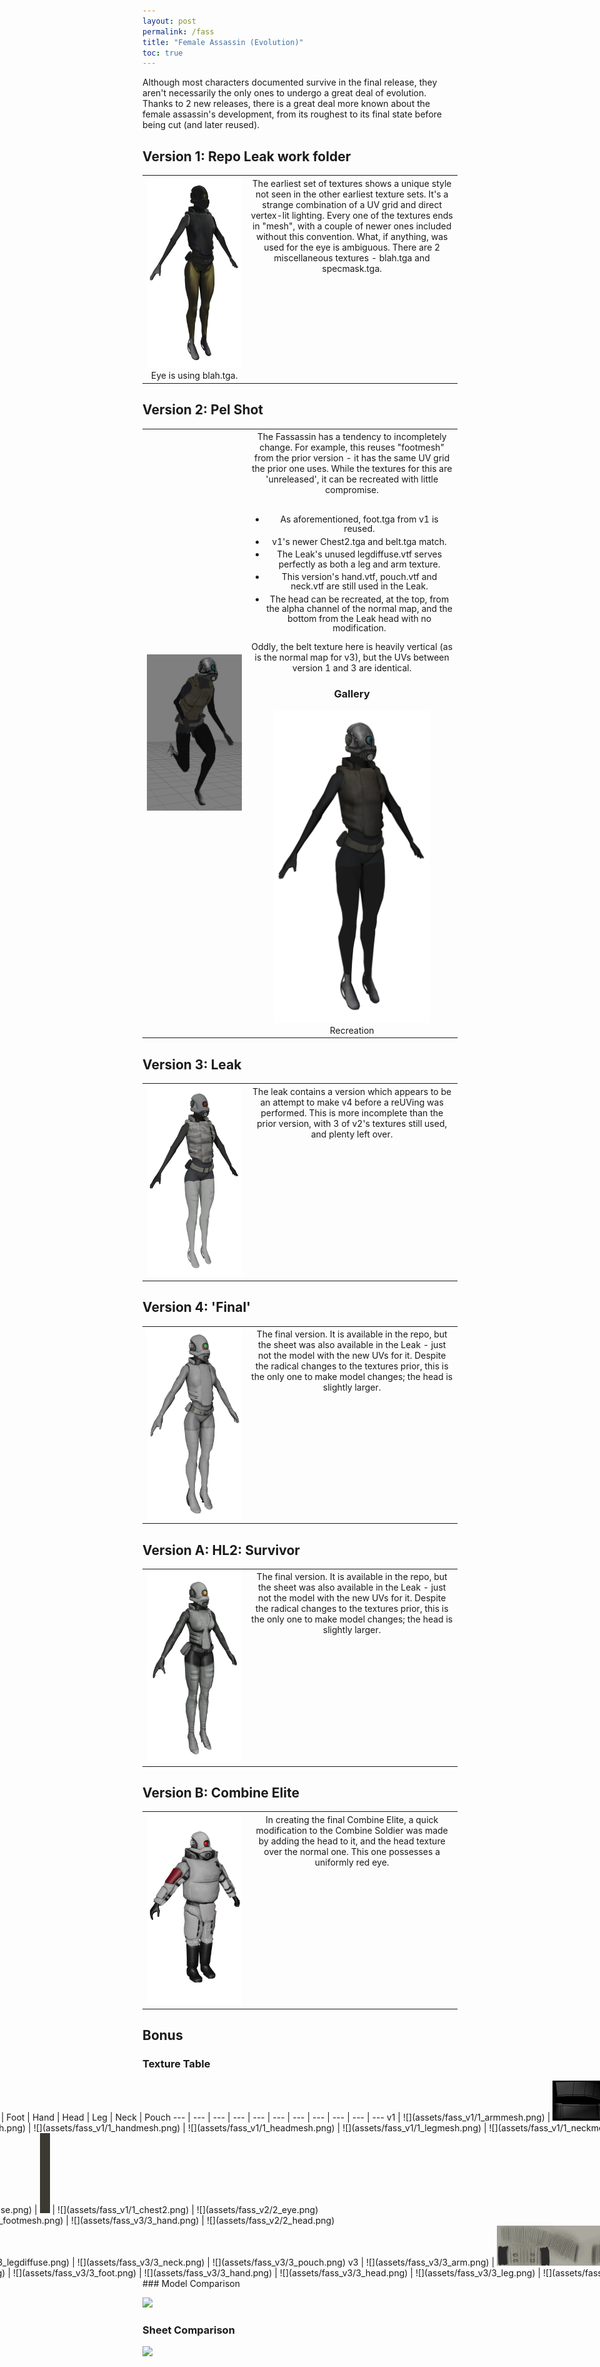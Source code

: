 ```yaml
---
layout: post
permalink: /fass
title: "Female Assassin (Evolution)"
toc: true
---
```

<style>
table li
{
  margin-top:5px;
  line-height:110%;
}
th {
      font-weight: 400;
}
table tr th:first-of-type
{
  width:33%;
}
img
{
  max-height:500px;
}
.textable
{
  margin-left:-400px;
  min-width:1600px;
}
.textable table td
{
  padding:0px;  
}
</style>

Although most characters documented survive in the final release, they aren't necessarily the only ones to undergo a great deal of evolution. Thanks to 2 new releases, there is a great deal more known about the female assassin's development, from its roughest to its final state before being cut (and later reused). 

## Version 1: Repo Leak work folder
<table>  
  <tr>  
    <th>
    <img alt="fass3_v1_anim 1.png"  src="assets/fass3_v1_anim%201.png"><br>Eye is using blah.tga.
    </th>
    <th style="vertical-align:top;">
    The earliest set of textures shows a unique style not seen in the other earliest texture sets. It's a strange combination of a UV grid and direct vertex-lit lighting. Every one of the textures ends in "mesh", with a couple of newer ones included without this convention. What, if anything, was used for the eye is ambiguous. There are 2 miscellaneous textures - blah.tga and specmask.tga. 
    </th>
  </tr>
</table>

## Version 2: Pel Shot
<table>  
  <tr>  
    <th>
    <img  src="assets/pel_assassin.png">
    </th>
    <th> 
    The Fassassin has a tendency to incompletely change. For example, this reuses "footmesh" from the prior version - it has the same UV grid the prior one uses. While the textures for this are 'unreleased', it can be recreated with little compromise.<br><br>
    <ul>  
      <li>As aforementioned, foot.tga from v1 is reused.</li>
      <li>v1's newer Chest2.tga and belt.tga match.</li>
      <li>The Leak's unused legdiffuse.vtf serves perfectly as both a leg and arm texture.</li>
      <li>This version's hand.vtf, pouch.vtf and neck.vtf are still used in the Leak.</li>  
      <li>The head can be recreated, at the top, from the alpha channel of the normal map, and the bottom from the Leak head with no modification.</li>
    </ul>
    Oddly, the belt texture here is heavily vertical (as is the normal map for v3), but the UVs between version 1 and 3 are identical.
    <h3>Gallery</h3>
      <img  src="assets/fass3_v3.png"><br>Recreation
    </th>
  </tr>
</table>

## Version 3: Leak
<table>  
  <tr>  
    <th>
    <img alt="fass3_v4.png"  src="assets/fass3_v4.png">
    </th>
    <th style="vertical-align:top;">
    The leak contains a version which appears to be an attempt to make v4 before a reUVing was performed. This is more incomplete than the prior version, with 3 of v2's textures still used, and plenty left over. 
    </th>
  </tr>
</table>

## Version 4: 'Final'
<table>  
  <tr>  
    <th>
    <img alt="fass3_v5_2.png"  src="assets/fass3_v5_2.png">
    </th>
    <th style="vertical-align:top;">
    The final version. It is available in the repo, but the sheet was also available in the Leak - just not the model with the new UVs for it. Despite the radical changes to the textures prior, this is the only one to make model changes; the head is slightly larger.
    </th>
  </tr>
</table>

## Version A: HL2: Survivor
<table>  
  <tr>  
    <th>
      <img alt="fass3_v5_2.png"  src="assets/fass3_v6_1.png">
    </th>
    <th style="vertical-align:top;">
      The final version. It is available in the repo, but the sheet was also available in the Leak - just not the model with the new UVs for it. Despite the radical changes to the textures prior, this is the only one to make model changes; the head is slightly larger.
    </th>
  </tr>
</table>

## Version B: Combine Elite
<table>  
  <tr>  
    <th>
      <img alt="fass3_v5_2.png"  src="assets/fass_vb.png">
    </th>
    <th style="vertical-align:top;">
      In creating the final Combine Elite, a quick modification to the Combine Soldier was made by adding the head to it, and the head texture over the normal one. This one possesses a uniformly red eye.
    </th>
  </tr>
</table>

## Bonus

### Texture Table
<div class="textable">
&nbsp; | Arm | Belt | Chest | Eye | Foot | Hand | Head | Leg | Neck | Pouch
--- | --- | --- | --- | --- | --- | --- | --- | --- | --- | --- 
v1 | ![](assets/fass_v1/1_armmesh.png) | <img alt="fass3_v5_2.png" width="256" src="assets/fass_v1/1_beltmesh.png"> | ![](assets/fass_v1/1_chestmesh.png) | | ![](assets/fass_v1/1_footmesh.png) | ![](assets/fass_v1/1_handmesh.png) | ![](assets/fass_v1/1_headmesh.png) | ![](assets/fass_v1/1_legmesh.png) | ![](assets/fass_v1/1_neckmesh.png) | ![](assets/fass_v1/1_pouchmesh.png)
v2 | ![](assets/fass_v3/3_legdiffuse.png) | <img alt="fass3_v5_2.png" height="128" src="assets/fass_v1/1_belt.png"> | ![](assets/fass_v1/1_chest2.png) | ![](assets/fass_v2/2_eye.png)<br> Recr. | ![](assets/fass_v1/1_footmesh.png) | ![](assets/fass_v3/3_hand.png) | ![](assets/fass_v2/2_head.png)<br>Recr. | ![](assets/fass_v3/3_legdiffuse.png) | ![](assets/fass_v3/3_neck.png) | ![](assets/fass_v3/3_pouch.png)
v3 | ![](assets/fass_v3/3_arm.png) | <img alt="fass3_v5_2.png" width="256" src="assets/fass_v3/3_belt.png"> | ![](assets/fass_v3/3_chest2.png) | ![](assets/fass_v3/3_eye.png) | ![](assets/fass_v3/3_foot.png) | ![](assets/fass_v3/3_hand.png) | ![](assets/fass_v3/3_head.png) | ![](assets/fass_v3/3_leg.png) | ![](assets/fass_v3/3_neck.png) | ![](assets/fass_v3/3_pouch.png)
</div>
### Model Comparison

![](fass_full_anim.png)

### Sheet Comparison

![](sheet_anim.png)
